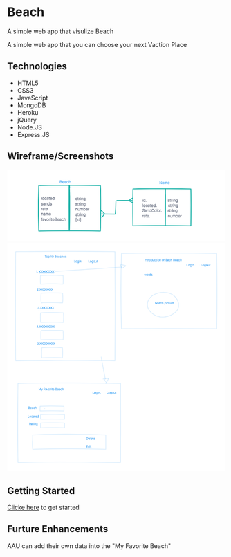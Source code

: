 # Beach

A simple web app that visulize Beach 

A simple web app that you can choose your next Vaction Place

## Technologies
- HTML5
- CSS3
- JavaScript
- MongoDB
- Heroku
- jQuery
- Node.JS
- Express.JS

## Wireframe/Screenshots
![wireframe](./imgs/wireframe.png)
![wireframe](./imgs/ERD.png)

## Getting Started
[Clicke here](https://project3-beach.netlify.app/) to get started


## Furture Enhancements
AAU can add their own data into the "My Favorite Beach"
